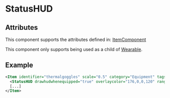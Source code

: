 # StatusHUD


## Attributes

This component supports the attributes defined in: [ItemComponent](ItemComponent.md)

This component only supports being used as a child of [Wearable](Wearable.md).


## Example
```xml
<Item identifier="thermalgoggles" scale="0.5" category="Equipment" tags="smallitem,clothing" cargocontaineridentifier="metalcrate" impactsoundtag="impact_metal_light">
  <StatusHUD drawhudwhenequipped="true" overlaycolor="176,0,0,120" range="3000" thermalgoggles="true" showdeadcharacters="false" showtexts="false" />
  [...]
</Item>
```

